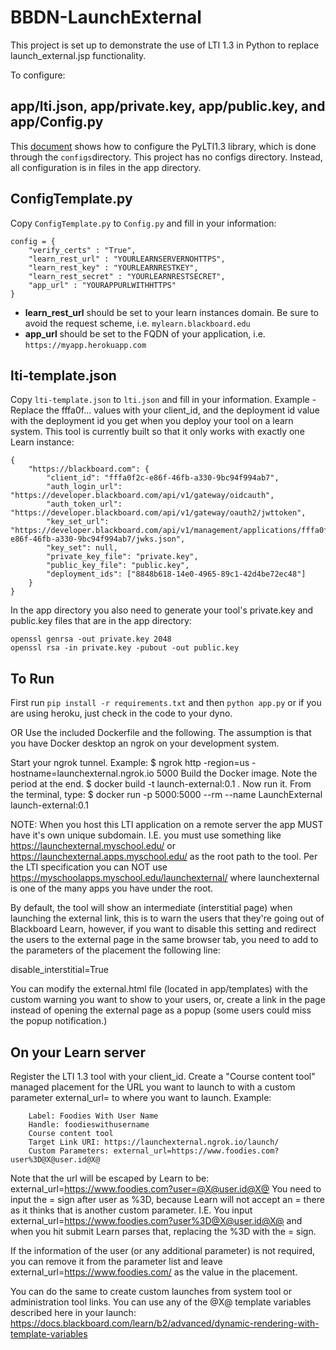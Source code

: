 # BBDN-LaunchExternal

This project is set up to demonstrate the use of LTI 1.3 in Python to replace launch_external.jsp functionality.

To configure:

## app/lti.json, app/private.key, app/public.key, and app/Config.py

This [document](https://docs.blackboard.com/lti/tutorials/py-lti-1p3) shows how to configure the PyLTI1.3 library, which is done through the `configs`directory. This project has no configs directory. Instead, all configuration is in files in the app directory.

## ConfigTemplate.py

Copy `ConfigTemplate.py` to `Config.py` and fill in your information:

```
config = {
    "verify_certs" : "True",
    "learn_rest_url" : "YOURLEARNSERVERNOHTTPS",
    "learn_rest_key" : "YOURLEARNRESTKEY",
    "learn_rest_secret" : "YOURLEARNRESTSECRET",
    "app_url" : "YOURAPPURLWITHHTTPS"
}
```

- **learn_rest_url** should be set to your learn instances domain. Be sure to avoid the request scheme, i.e. `mylearn.blackboard.edu`
- **app_url** should be set to the FQDN of your application, i.e. `https://myapp.herokuapp.com`

## lti-template.json

Copy `lti-template.json` to `lti.json` and fill in your information.
Example - Replace the fffa0f... values with your client_id, and the deployment id value with the deployment id you get when
you deploy your tool on a learn system. This tool is currently built so that it only works with exactly one Learn instance:

```
{
    "https://blackboard.com": {
        "client_id": "fffa0f2c-e86f-46fb-a330-9bc94f994ab7",
        "auth_login_url": "https://developer.blackboard.com/api/v1/gateway/oidcauth",
        "auth_token_url": "https://developer.blackboard.com/api/v1/gateway/oauth2/jwttoken",
        "key_set_url": "https://developer.blackboard.com/api/v1/management/applications/fffa0f2c-e86f-46fb-a330-9bc94f994ab7/jwks.json",
        "key_set": null,
        "private_key_file": "private.key",
	    "public_key_file": "public.key",
        "deployment_ids": ["8848b618-14e0-4965-89c1-42d4be72ec48"]
    }
}
```

In the app directory you also need to generate your tool's private.key and public.key files that are in the app directory:

```
openssl genrsa -out private.key 2048
openssl rsa -in private.key -pubout -out public.key
```

## To Run

First run `pip install -r requirements.txt` and then `python app.py` or if you are using heroku, just check in the code to your dyno.

OR
Use the included Dockerfile and the following. The assumption is that you have Docker desktop an ngrok on your development system.

Start your ngrok tunnel. Example:
$ ngrok http -region=us -hostname=launchexternal.ngrok.io 5000
Build the Docker image. Note the period at the end.
$ docker build -t launch-external:0.1 .
Now run it. From the terminal, type:
$ docker run -p 5000:5000 --rm --name LaunchExternal launch-external:0.1

NOTE: When you host this LTI application on a remote server the app MUST have it's own unique subdomain. I.E. you must use something like https://launchexternal.myschool.edu/ or https://launchexternal.apps.myschool.edu/ as the root path to the tool. Per the LTI specification you can NOT use https://myschoolapps.myschool.edu/launchexternal/ where launchexternal is one of the many apps you have under the root.

By default, the tool will show an intermediate (interstitial page) when launching the external link, this is to warn the users that they're going out of Blackboard Learn, however, if you want to disable this setting and redirect the users to the external page in the same browser tab, you need to add to the parameters of the placement the following line:

disable_interstitial=True

You can modify the external.html file (located in app/templates) with the custom warning you want to show to your users, or, create a link in the page instead of opening the external page as a popup (some users could miss the popup notification.)

## On your Learn server

Register the LTI 1.3 tool with your client_id.
Create a "Course content tool" managed placement for the URL you want to launch to with a custom parameter external_url= to where you want to launch.
Example:

```
    Label: Foodies With User Name
    Handle: foodieswithusername
    Course content tool
    Target Link URI: https://launchexternal.ngrok.io/launch/
    Custom Parameters: external_url=https://www.foodies.com?user%3D@X@user.id@X@
```

Note that the url will be escaped by Learn to be: external_url=https://www.foodies.com?user=@X@user.id@X@
You need to input the = sign after user as %3D, because Learn will not accept an = there as it thinks that is another custom parameter. I.E. You input external_url=https://www.foodies.com?user%3D@X@user.id@X@ and when you hit submit Learn parses that, replacing the %3D with the = sign.

If the information of the user (or any additional parameter) is not required, you can remove it from the parameter list and leave external_url=https://www.foodies.com/ as the value in the placement.

You can do the same to create custom launches from system tool or administration tool links.
You can use any of the @X@ template variables described here in your launch:
https://docs.blackboard.com/learn/b2/advanced/dynamic-rendering-with-template-variables
